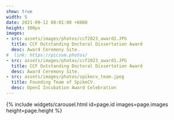 ```yaml
---
show: true
width: 5
date: 2021-09-12 00:01:00 +0800
height: 300px
images:
- src: assets/images/photos/ccf2023_award2.JPG
  title: CCF Outstanding Doctoral Dissertation Award
  desc: Award Ceremony Site.
#  link: https://picsum.photos/
- src: assets/images/photos/ccf2023_award1.JPG
  title: CCF Outstanding Doctoral Dissertation Award
  desc: Award Ceremony Site.
- src: assets/images/photos/spikecv_team.jpeg 
  title: Founding Team of SpikeCV.
  desc: OpenI Incubation Award Celebration
---
```


{% include widgets/carousel.html id=page.id images=page.images height=page.height %}
